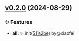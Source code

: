## [v0.2.0](https://github.com/Vanisper/plus-pro-components/commit/undefined) (2024-08-29)

### ✨ Features

- **all:** :sparkles: init([511a2be](https://github.com/Vanisper/plus-pro-components/commit/511a2be)) by@xiaofei
